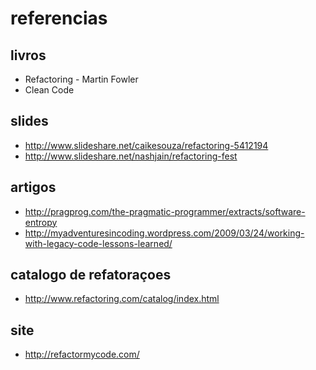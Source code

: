 referencias
===========

## livros
- Refactoring - Martin Fowler
- Clean Code

## slides
- http://www.slideshare.net/caikesouza/refactoring-5412194
- http://www.slideshare.net/nashjain/refactoring-fest

## artigos
- http://pragprog.com/the-pragmatic-programmer/extracts/software-entropy
- http://myadventuresincoding.wordpress.com/2009/03/24/working-with-legacy-code-lessons-learned/

## catalogo de refatoraçoes
- http://www.refactoring.com/catalog/index.html

## site
- http://refactormycode.com/

